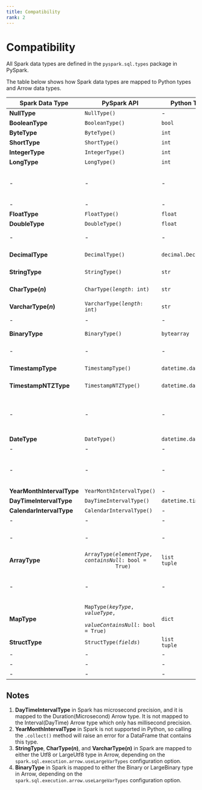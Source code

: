```yaml
---
title: Compatibility
rank: 2
---
```


# Compatibility

All Spark data types are defined in the `pyspark.sql.types` package in PySpark.

The table below shows how Spark data types are mapped to Python types and Arrow data types.

<table tabindex="0">
  <thead>
    <tr>
      <th>Spark Data Type</th>
      <th>PySpark API</th>
      <th>Python Type</th>
      <th>Arrow Data Type</th>
    </tr>
  </thead>
  <tbody>
    <tr>
      <td><strong>NullType</strong></td>
      <td><code>NullType()</code></td>
      <td>-</td>
      <td>Null</td>
    </tr>
    <tr>
      <td><strong>BooleanType</strong></td>
      <td><code>BooleanType()</code></td>
      <td><code>bool</code></td>
      <td>Boolean</td>
    </tr>
    <tr>
      <td><strong>ByteType</strong></td>
      <td><code>ByteType()</code></td>
      <td><code>int</code></td>
      <td>Int8</td>
    </tr>
    <tr>
      <td><strong>ShortType</strong></td>
      <td><code>ShortType()</code></td>
      <td><code>int</code></td>
      <td>Int16</td>
    </tr>
    <tr>
      <td><strong>IntegerType</strong></td>
      <td><code>IntegerType()</code></td>
      <td><code>int</code></td>
      <td>Int32</td>
    </tr>
    <tr>
      <td><strong>LongType</strong></td>
      <td><code>LongType()</code></td>
      <td><code>int</code></td>
      <td>Int64</td>
    </tr>
    <tr>
      <td>-</td>
      <td>-</td>
      <td>-</td>
      <td>UInt8<br />UInt16<br />UInt32<br />UInt64</td>
    </tr>
    <tr>
      <td>-</td>
      <td>-</td>
      <td>-</td>
      <td>Float16</td>
    </tr>
    <tr>
      <td><strong>FloatType</strong></td>
      <td><code>FloatType()</code></td>
      <td><code>float</code></td>
      <td>Float32</td>
    </tr>
    <tr>
      <td><strong>DoubleType</strong></td>
      <td><code>DoubleType()</code></td>
      <td><code>float</code></td>
      <td>Float64</td>
    </tr>
    <tr>
      <td>-</td>
      <td>-</td>
      <td>-</td>
      <td>Decimal32<br />Decimal64</td>
    </tr>
    <tr>
      <td><strong>DecimalType</strong></td>
      <td><code>DecimalType()</code></td>
      <td><code>decimal.Decimal</code></td>
      <td>Decimal128<br />Decimal256<br /></td>
    </tr>
    <tr>
      <td><strong>StringType</strong></td>
      <td><code>StringType()</code></td>
      <td><code>str</code></td>
      <td>Utf8<br />LargeUtf8</td>
    </tr>
    <tr>
      <td><strong>CharType(<em>n</em>)</strong></td>
      <td><code>CharType(<em>length</em>: int)</code></td>
      <td><code>str</code></td>
      <td>Utf8<br />LargeUtf8</td>
    </tr>
    <tr>
      <td><strong>VarcharType(<em>n</em>)</strong></td>
      <td><code>VarcharType(<em>length</em>: int)</code></td>
      <td><code>str</code></td>
      <td>Utf8<br />LargeUtf8</td>
    </tr>
    <tr>
      <td>-</td>
      <td>-</td>
      <td>-</td>
      <td>Utf8View</td>
    </tr>
    <tr>
      <td><strong>BinaryType</strong></td>
      <td><code>BinaryType()</code></td>
      <td><code>bytearray</code></td>
      <td>Binary<br />LargeBinary</td>
    </tr>
    <tr>
      <td>-</td>
      <td>-</td>
      <td>-</td>
      <td>FixedSizeBinary<br />BinaryView</td>
    </tr>
    <tr>
      <td><strong>TimestampType</strong></td>
      <td><code>TimestampType()</code></td>
      <td><code>datetime.datetime</code></td>
      <td>Timestamp(Microsecond, TimeZone(_))</td>
    </tr>
    <tr>
      <td><strong>TimestampNTZType</strong></td>
      <td><code>TimestampNTZType()</code></td>
      <td><code>datetime.datetime</code></td>
      <td>Timestamp(Microsecond, NoTimeZone)</td>
    </tr>
    <tr>
      <td>-</td>
      <td>-</td>
      <td>-</td>
      <td>
        Timestamp(Second, _)<br />Timestamp(Millisecond, _)<br />Timestamp(Nanosecond,
        _)
      </td>
    </tr>
    <tr>
      <td><strong>DateType</strong></td>
      <td><code>DateType()</code></td>
      <td><code>datetime.date</code></td>
      <td>Date32</td>
    </tr>
    <tr>
      <td>-</td>
      <td>-</td>
      <td>-</td>
      <td>Date64</td>
    </tr>
    <tr>
      <td>-</td>
      <td>-</td>
      <td>-</td>
      <td>
        Time32(Second)<br />Time32(Millisecond)<br />Time64(Microsecond)<br />Time64(Nanosecond)
      </td>
    </tr>
    <tr>
      <td><strong>YearMonthIntervalType</strong></td>
      <td><code>YearMonthIntervalType()</code></td>
      <td>-</td>
      <td>Interval(YearMonth)</td>
    </tr>
    <tr>
      <td><strong>DayTimeIntervalType</strong></td>
      <td><code>DayTimeIntervalType()</code></td>
      <td><code>datetime.timedelta</code></td>
      <td>Duration(Microsecond)</td>
    </tr>
    <tr>
      <td><strong>CalendarIntervalType</strong></td>
      <td><code>CalendarIntervalType()</code></td>
      <td>-</td>
      <td>Interval(MonthDayNano)</td>
    </tr>
    <tr>
      <td>-</td>
      <td>-</td>
      <td>-</td>
      <td>Interval(DayTime)</td>
    </tr>
    <tr>
      <td>-</td>
      <td>-</td>
      <td>-</td>
      <td>
        Duration(Second)<br />Duration(Millisecond)<br />Duration(Nanosecond)
      </td>
    </tr>
    <tr>
      <td><strong>ArrayType</strong></td>
      <td>
        <code
          >ArrayType(<em>elementType</em>, <em>containsNull</em>: bool =
          True)</code
        >
      </td>
      <td><code>list</code><br /><code>tuple</code></td>
      <td>List</td>
    </tr>
    <tr>
      <td>-</td>
      <td>-</td>
      <td>-</td>
      <td>LargeList<br />FixedSizeList<br />ListView<br />LargeListView</td>
    </tr>
    <tr>
      <td><strong>MapType</strong></td>
      <td>
        <code
          >MapType(<em>keyType</em>, <em>valueType</em>,
          <em>valueContainsNull</em>: bool = True)</code
        >
      </td>
      <td><code>dict</code></td>
      <td>Map</td>
    </tr>
    <tr>
      <td><strong>StructType</strong></td>
      <td><code>StructType(<em>fields</em>)</code></td>
      <td><code>list</code><br /><code>tuple</code></td>
      <td>Struct</td>
    </tr>
    <tr>
      <td>-</td>
      <td>-</td>
      <td>-</td>
      <td>Union</td>
    </tr>
    <tr>
      <td>-</td>
      <td>-</td>
      <td>-</td>
      <td>Dictionary</td>
    </tr>
    <tr>
      <td>-</td>
      <td>-</td>
      <td>-</td>
      <td>RunEndEncoded</td>
    </tr>
  </tbody>
</table>

## Notes

1. **DayTimeIntervalType** in Spark has microsecond precision, and it is mapped to the Duration(Microsecond) Arrow type. It is not mapped to the Interval(DayTime) Arrow type which only has millisecond precision.
2. **YearMonthIntervalType** in Spark is not supported in Python, so calling the `.collect()` method will raise an error for a DataFrame that contains this type.
3. **StringType**, **CharType(_n_)**, and **VarcharType(_n_)** in Spark are mapped to either the Utf8 or LargeUtf8 type in Arrow, depending on the `spark.sql.execution.arrow.useLargeVarTypes` configuration option.
4. **BinaryType** in Spark is mapped to either the Binary or LargeBinary type in Arrow, depending on the `spark.sql.execution.arrow.useLargeVarTypes` configuration option.

